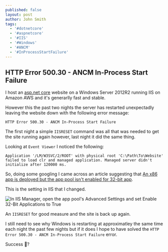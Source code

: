 ```yaml
---
published: false
layout: post
author: John Smith
tags:
  - '#dotnetcore'
  - '#aspnetcore'
  - '#IIS'
  - '#Windows'
  - '#ANCM'
  - '#InProcessStartFailure'
---
```

## HTTP Error 500.30 - ANCM In-Process Start Failure

I host an [asp.net core](https://dot.net/) website on a Windows Server 2012R2 running IIS on Amazon AWS and it's generarlly fast and stable. 

However this the past two nights the server has restarted unexpectadly leaving the website down with the following error message:

```text
HTTP Error 500.30 - ANCM In-Process Start Failure
```

The first night a simple `IISRESET` command was all that was needed to get the site running again however, last night it did the same thing. 

Looking at `Event Viewer` I noticed the following: 

```text
Application '/LM/W3SVC/2/ROOT' with physical root 'C:\Path\To\Website' failed to load clr and managed application. Managed server didn't initialize after 120000 ms.
```

So, doing some googling I came across an article suggesting that [An x86 app is deployed but the app pool isn't enabled for 32-bit app](https://docs.microsoft.com/en-us/aspnet/core/host-and-deploy/azure-iis-errors-reference?view=aspnetcore-3.1#an-x86-app-is-deployed-but-the-app-pool-isnt-enabled-for-32-bit-apps). 

This is the setting in IIS that I changed. 

![In IIS Manager, open the app pool's Advanced Settings and set Enable 32-Bit Applications to True]({{site.baseurl}}/https://i.imgur.com/J5OvzM2.png)

An `IISRESET` for good measure and the site is back up again. 

I still need to see why Windows is restarting at approximatley the same time each night the past few nights but if it does I hope to have solved the `HTTP Error 500.30 - ANCM In-Process Start Failure` error. 

Success 🎉?
